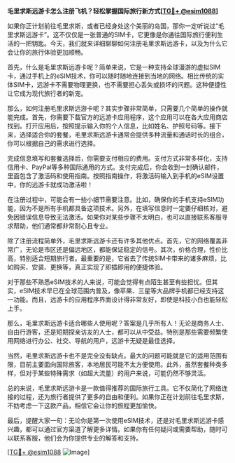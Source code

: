 **毛里求斯远游卡怎么注册飞机？轻松掌握国际旅行新方式[[TG💪+ @esim1088](https://t.me/s/esim1088)]**

如果你正计划前往毛里求斯，或者已经身处这个美丽的岛国，那你一定听说过“毛里求斯远游卡”。这不仅仅是一张普通的SIM卡，它更像是你通往国际旅行便利生活的一把钥匙。今天，我们就来详细聊聊如何注册毛里求斯远游卡，以及为什么它会让你的旅行体验更加顺畅。

首先，什么是毛里求斯远游卡呢？简单来说，它是一种支持全球漫游的虚拟SIM卡，通过手机上的eSIM技术，你可以随时随地连接到当地的网络。相比传统的实体SIM卡，远游卡不需要物理更换，也不需要担心丢失或损坏的问题。这种便捷性让它成为现代旅行者的新宠。

那么，如何注册毛里求斯远游卡呢？其实步骤非常简单，只需要几个简单的操作就能完成。首先，你需要下载官方的远游卡应用程序，这个应用可以在各大应用商店找到。打开应用后，按照提示输入你的个人信息，比如姓名、护照号码等。接下来，选择适合你的套餐，毛里求斯远游卡通常会提供多种流量和通话时长的组合，你可以根据自己的需求进行选择。

完成信息填写和套餐选择后，你需要支付相应的费用。支付方式非常多样化，支持信用卡、PayPal等多种国际通用的方式。支付完成后，你会收到一封确认邮件，里面包含了激活码和使用指南。按照指南操作，将激活码输入到手机的eSIM设置中，你的远游卡就成功激活啦！

在注册过程中，可能会有一些小细节需要注意。比如，确保你的手机支持eSIM功能，因为不是所有手机都具备这项技术。另外，在填写信息时一定要仔细核对，避免因错误信息导致无法激活。如果你对某些步骤不太明白，也可以直接联系客服寻求帮助，他们通常都非常耐心且专业。

除了注册流程简单外，毛里求斯远游卡还有许多其他优点。首先，它的网络覆盖非常广，无论是市区还是偏远地区，都能保证稳定的信号。其次，价格合理，性价比高，特别适合短期旅行者。最重要的是，它省去了传统SIM卡带来的诸多麻烦，比如购买、安装、更换等，真正实现了即插即用的便捷体验。

对于那些不熟悉eSIM技术的人来说，可能会觉得有点陌生甚至有些担忧。但其实，eSIM技术早已在全球范围内普及，像苹果、三星等大品牌手机都已经支持这一功能。而且，远游卡的应用程序界面设计得非常友好，即使是科技小白也能轻松上手。

那么，毛里求斯远游卡适合哪些人使用呢？答案是几乎所有人！无论是商务人士、自由行游客，还是短期探亲访友的人士，都可以从中受益。特别是那些需要频繁使用网络进行办公、社交、导航的用户，远游卡无疑是最佳选择。

当然，毛里求斯远游卡也不是完全没有缺点。最大的问题可能就是它的适用范围有限，目前主要面向国际旅客，本地居民可能不太方便使用。此外，虽然套餐种类多样，但对于某些特殊需求（如超大流量）的用户来说，可能仍然不够灵活。

总的来说，毛里求斯远游卡是一款值得推荐的国际旅行工具。它不仅简化了网络连接的过程，还为旅行者提供了更多的自由和便利。如果你正在计划前往毛里求斯，不妨考虑一下这款产品，相信它会让你的旅程更加愉快。

最后，提醒大家一句：无论你是第一次使用eSIM技术，还是对毛里求斯远游卡感兴趣，都可以通过官方渠道了解更多详情。如果你有任何疑问或需要帮助，随时可以联系客服，他们会为你提供专业的解答和支持。

[[TG💪+ @esim1088](https://t.me/s/esim1088) ![Image](https://i.postimg.cc/4NQfJmqS/Snipaste-2025-05-13-00-14-12.png)]
